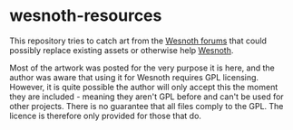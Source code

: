 wesnoth-resources
=================

This repository tries to catch art from the [Wesnoth forums](www.forums.wesnoth.org) that could possibly replace existing assets or otherwise help [Wesnoth](www.github.com/wesnoth/wesnoth).

Most of the artwork was posted for the very purpose it is here, and the author was aware that using it for Wesnoth requires GPL licensing.
However, it is quite possible the author will only accept this the moment they are included - meaning they aren't GPL before and can't be used for other projects.
There is no guarantee that all files comply to the GPL. The licence is therefore only provided for those that do.
